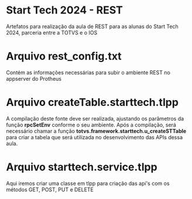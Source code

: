 # Start Tech 2024 - REST

Artefatos para realização da aula de REST para as alunas do Start Tech 2024, parceria entre a TOTVS e o IOS

# Arquivo rest_config.txt
Contém as informações necessárias para subir o ambiente REST no appserver do Protheus

# Arquivo createTable.starttech.tlpp
A compilação deste fonte deve ser realizada, ajustando os parâmetros da função **rpcSetEnv** conforme o seu ambiente. Após a compilação, será necessário chamar a função **totvs.framework.starttech.u_createSTTable** para criar a tabela que será utilizada no desenvolvimento das APIs dessa aula.

# Arquivo starttech.service.tlpp
Aqui iremos criar uma classe em tlpp para criação das api's com os métodos GET, POST, PUT e DELETE
